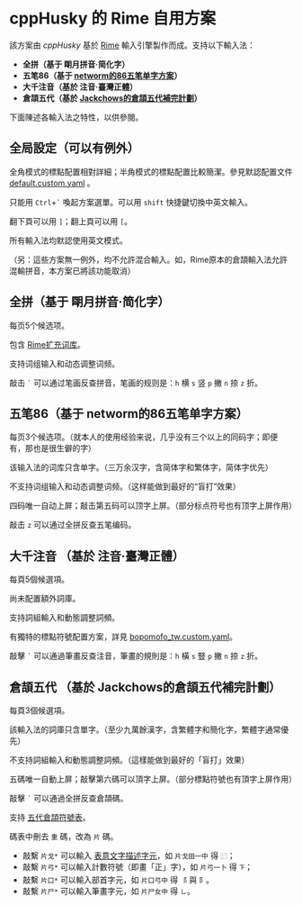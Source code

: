 # cppHusky 的 Rime 自用方案

該方案由 *cppHusky* 基於 [Rime](https://github.com/rime/home) 輸入引擎製作而成。支持以下輸入法：

+ **全拼（基于 朙月拼音·简化字）**
+ **五笔86（基于 [networm的86五笔单字方案](https://github.com/networm/Rime)）**
+ **大千注音（基於 注音·臺灣正體）**
+ **倉頡五代（基於 [Jackchows的倉頡五代補完計劃](https://github.com/Jackchows/Cangjie5)）**

下面陳述各輸入法之特性，以供參閱。

## 全局設定（可以有例外）

全角模式的標點配置相對詳細；半角模式的標點配置比較簡潔。參見默認配置文件 [default.custom.yaml](https://github.com/cppHusky/Rime/blob/main/default.custom.yaml) 。

只能用 `Ctrl`+`` ` `` 喚起方案選單。可以用 `shift` 快捷鍵切換中英文輸入。

翻下頁可以用 `]`；翻上頁可以用 `[`。

所有輸入法均默認使用英文模式。

（另：這些方案無一例外，均不允許混合輸入。如，Rime原本的倉頡輸入法允許混輸拼音，本方案已將該功能取消）

## 全拼（基于 朙月拼音·简化字）

每页5个候选项。

包含 [Rime扩充词库](https://github.com/rime-aca/dictionaries)。

支持词组输入和动态调整词频。

敲击 `` ` `` 可以通过笔画反查拼音，笔画的规则是：`h` 横 `s` 竖 `p` 撇 `n` 捺 `z` 折。

## 五笔86（基于 networm的86五笔单字方案）

每页3个候选项。（就本人的使用经验来说，几乎没有三个以上的同码字；即便有，那也是很生僻的字）

该输入法的词库只含单字。（三万余汉字，含简体字和繁体字，简体字优先）

不支持词组输入和动态调整词频。（这样能做到最好的“盲打”效果）

四码唯一自动上屏；敲击第五码可以顶字上屏。（部分标点符号也有顶字上屏作用）

敲击 `z` 可以通过全拼反查五笔编码。

## 大千注音 （基於 注音·臺灣正體）

每頁5個候選項。

尚未配置額外詞庫。

支持詞組輸入和動態調整詞頻。

有獨特的標點符號配置方案，詳見 [bopomofo_tw.custom.yaml](https://github.com/cppHusky/Rime/blob/main/bopomofo_tw.custom.yaml)。

敲擊 `` ` `` 可以通過筆畫反查注音，筆畫的規則是：`h` 橫 `s` 豎 `p` 撇 `n` 捺 `z` 折。

## 倉頡五代 （基於 Jackchows的倉頡五代補完計劃）

每頁3個候選項。

該輸入法的詞庫只含單字。（至少九萬餘漢字，含繁體字和簡化字，繁體字通常優先）

不支持詞組輸入和動態調整詞頻。（這樣能做到最好的「盲打」效果）

五碼唯一自動上屏；敲擊第六碼可以頂字上屏。（部分標點符號也有頂字上屏作用）

敲擊 `` ` `` 可以通過全拼反查倉頡碼。

支持 [五代倉頡符號表](https://zh.wikibooks.org/wiki/%E5%80%89%E9%A0%A1%E8%BC%B8%E5%85%A5%E6%B3%95/%E9%80%B2%E9%9A%8E%E7%9F%A5%E8%AD%98#%E4%BA%94%E4%BB%A3%E5%80%89%E9%A0%A1%E7%AC%A6%E8%99%9F%E8%A1%A8)。

碼表中刪去 `重` 碼，改為 `片` 碼。

+ 敲繫 `片戈*` 可以輸入 [表意文字描述字元](https://zh.wikipedia.org/wiki/%E8%A1%A8%E6%84%8F%E6%96%87%E5%AD%97%E6%8F%8F%E8%BF%B0%E5%AD%97%E7%AC%A6)，如 `片戈田一中` 得 `⿸`；
+ 敲繫 `片弓*` 可以輸入計數符號（即畫「正」字），如 `片弓一卜` 得 `𝍴`；
+ 敲繫 `片口*` 可以輸入部首字元，如 `片口弓中` 得 `⻏` 與 `⻖`。
+ 敲繫 `片尸*` 可以輸入筆畫字元，如 `片尸女中` 得 `㇟`。
